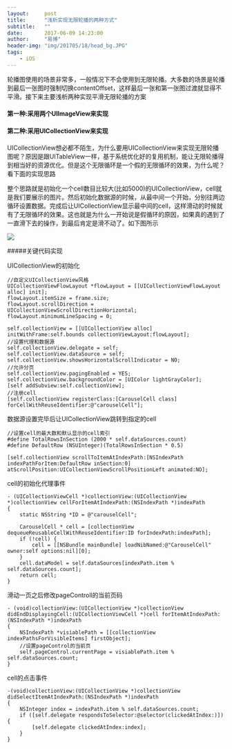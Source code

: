 ```yaml
---
layout:     post
title:      "浅析实现无限轮播的两种方式"
subtitle:   ""
date:       2017-06-09 14:23:00
author:     "易博"
header-img: "img/201705/18/head_bg.JPG"
tags:
    - iOS
---
```


轮播图使用的场景非常多，一般情况下不会使用到无限轮播。大多数的场景是轮播到最后一张图时强制切换contentOffset，这样最后一张和第一张图过渡就显得不平滑。接下来主要浅析两种实现平滑无限轮播的方案

#### 第一种:采用两个UIImageView来实现



#### 第二种:采用UICollectionView来实现

UICollectionView想必都不陌生，为什么要用UICollectionView来实现无限轮播图呢？原因是跟UITableView一样，基于系统优化好的复用机制，能让无限轮播得到相当好的资源优化。但是这个无限循环是一个假的无限循环的效果，为什么呢？看下面的实现思路

整个思路就是初始化一个cell数目比较大(比如5000)的UICollectionView，cell就是我们要展示的图片。然后初始化数据源的时候，从最中间一个开始，分别往两边循环设置数据。完成后让UICollectionView显示最中间的cell，这样滑动的时候就有了无限循环的效果。这也就是为什么一开始说是假循环的原因，如果真的遇到了一直滑下去的操作，到最后肯定是滑不动了。如下图所示

![](http://www.xttxqjfg.cn/img/201706/13/13001.png)


#####关键代码实现

UICollectionView的初始化
```
//自定义UICollectionView风格
UICollectionViewFlowLayout *flowLayout = [[UICollectionViewFlowLayout alloc] init];  
flowLayout.itemSize = frame.size;  
flowLayout.scrollDirection = UICollectionViewScrollDirectionHorizontal;  
flowLayout.minimumLineSpacing = 0;  

self.collectionView = [[UICollectionView alloc] initWithFrame:self.bounds collectionViewLayout:flowLayout];
//设置代理和数据源
self.collectionView.delegate = self;  
self.collectionView.dataSource = self;  
self.collectionView.showsHorizontalScrollIndicator = NO;  
//允许分页
self.collectionView.pagingEnabled = YES;  
self.collectionView.backgroundColor = [UIColor lightGrayColor];  
[self addSubview:self.collectionView];  
//注册cell
[self.collectionView registerClass:[CarouselCell class] forCellWithReuseIdentifier:@"carouselCell"];
```
数据源设置完毕后让UICollectionView跳转到指定的cell
```
//设置cell的最大数和默认显示的cell索引
#define TotalRowsInSection (2000 * self.dataSources.count)  
#define DefaultRow (NSUInteger)(TotalRowsInSection * 0.5) 

[self.collectionView scrollToItemAtIndexPath:[NSIndexPath indexPathForItem:DefaultRow inSection:0] atScrollPosition:UICollectionViewScrollPositionLeft animated:NO]; 
```
cell的初始化代理事件
```
- (UICollectionViewCell *)collectionView:(UICollectionView *)collectionView cellForItemAtIndexPath:(NSIndexPath *)indexPath  
{  
    static NSString *ID = @"carouselCell";  

    CarouselCell * cell = [collectionView dequeueReusableCellWithReuseIdentifier:ID forIndexPath:indexPath];  
    if (!cell) {  
        cell = [[NSBundle mainBundle] loadNibNamed:@"CarouselCell" owner:self options:nil][0];  
    }  
    cell.dataModel = self.dataSources[indexPath.item % self.dataSources.count];  
    return cell;  
}
```
滑动一页之后修改pageControll的当前页码
```
- (void)collectionView:(UICollectionView *)collectionView didEndDisplayingCell:(UICollectionViewCell *)cell forItemAtIndexPath:(NSIndexPath *)indexPath  
{  
    NSIndexPath *visiablePath = [[collectionView indexPathsForVisibleItems] firstObject];  
    //设置pageControl的当前页  
    self.pageControl.currentPage = visiablePath.item % self.dataSources.count;  
}
```
cell的点击事件
```
-(void)collectionView:(UICollectionView *)collectionView didSelectItemAtIndexPath:(NSIndexPath *)indexPath  
{  
    NSInteger index = indexPath.item % self.dataSources.count;  
    if ([self.delegate respondsToSelector:@selector(clickedAtIndex:)]) {  
        [self.delegate clickedAtIndex:index];  
    }  
}
```


